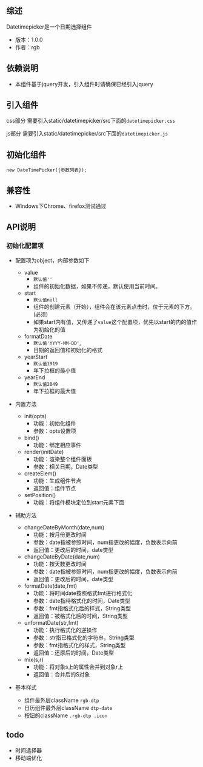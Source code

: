 ## 综述

Datetimepicker是一个日期选择组件

* 版本：1.0.0
* 作者：rgb

## 依赖说明
* 本组件基于jquery开发，引入组件时请确保已经引入jquery

## 引入组件

css部分 需要引入static/datetimepicker/src下面的`datetimepicker.css`

js部分 需要引入static/datetimepicker/src下面的`datetimepicker.js`


## 初始化组件

    new DateTimePicker({参数列表});

## 兼容性
* Windows下Chrome、firefox测试通过

## API说明

### 初始化配置项

* 配置项为object，内部参数如下
    * value 
        * `默认值''`
        * 组件的初始化数据，如果不传递，默认使用当前时间。
    * start
        * `默认值null`
        * 组件的创建元素（开始），组件会在该元素点击时，位于元素的下方。(必须)
        * 如果start内有值，又传递了`value`这个配置项，优先以start的内的值作为初始化的值
    * formatDate 
        * `默认值'YYYY-MM-DD'`,
        * 日期的返回值和初始化的格式
    * yearStart 
        * `默认值1919`
        * 年下拉框的最小值
    * yearEnd 
        * `默认值2049`
        * 年下拉框的最大值

* 内置方法
    * init(opts)
        * 功能：初始化组件
        * 参数：opts设置项
    * bind()
        * 功能：绑定相应事件
    * render(initDate)
        * 功能：渲染整个组件面板
        * 参数：相关日期，Date类型
    * createElem()
        * 功能：生成组件节点
        * 返回值：组件节点
    * setPosition()
        * 功能：将组件模块定位到start元素下面
* 辅助方法 
    * changeDateByMonth(date,num)
        * 功能：按月份更改时间
        * 参数：date指被参照时间，num指更改的幅度，负数表示向前
        * 返回值：更改后的时间，date类型
    * changeDateByDate(date,num)
        * 功能：按天数更改时间
        * 参数：date指被参照时间，num指更改的幅度，负数表示向前
        * 返回值：更改后的时间，date类型
    * formatDate(date,fmt)
        * 功能：将时间date按照格式fmt进行格式化
        * 参数：date指待格式化的时间，Date类型
        * 参数：fmt指格式化后的样式，String类型
        * 返回值：被格式化后的时间，String类型
    * unformatDate(str,fmt)
        * 功能：执行格式化的逆操作
        * 参数：str指已格式化的字符串，String类型
        * 参数：fmt指格式化的样式，String类型
        * 返回值：还原后的时间，Date类型
    * mix(s,r)
        * 功能：将对象s上的属性合并到对象r上
        * 返回值：合并后的S对象

* 基本样式
    * 组件最外层className `rgb-dtp`
    * 日历组件最外层className `dtp-date`
    * 按钮的className `.rgb-dtp .icon`    

## todo
* 时间选择器
* 移动端优化